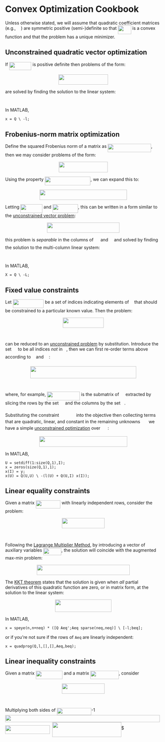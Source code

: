# Convex Optimization Cookbook

Unless otherwise stated, we will assume that quadratic coefficient matrices
(e.g., <img src="/tex/1afcdb0f704394b16fe85fb40c45ca7a.svg?invert_in_darkmode&sanitize=true" align=middle width=12.99542474999999pt height=22.465723500000017pt/>) are symmetric positive (semi-)definite so that <img src="/tex/664cf1886128c5fc05c2213e395b3fb1.svg?invert_in_darkmode&sanitize=true" align=middle width=42.88131539999999pt height=27.91243950000002pt/> is a convex function
and that the problem has a unique minimizer.


## Unconstrained quadratic vector optimization

If <img src="/tex/46d925a52666f83a6cc30a3149bb09df.svg?invert_in_darkmode&sanitize=true" align=middle width=71.48480955pt height=26.17730939999998pt/> is positive definite then problems of the
form:

<p align="center"><img src="/tex/639507964724df427a0c7065e434056e.svg?invert_in_darkmode&sanitize=true" align=middle width=159.8191749pt height=32.990165999999995pt/></p>

are solved by finding the solution to the linear system:

<p align="center"><img src="/tex/791250a6dba531bc0fe98455637871be.svg?invert_in_darkmode&sanitize=true" align=middle width=63.942844349999994pt height=14.611878599999999pt/></p>

In MATLAB,

```
x = Q \ -l;
```

## Frobenius-norm matrix optimization

Define the squared Frobenius norm of a matrix as <img src="/tex/37a6f5089b6db546cd17b9419e5af093.svg?invert_in_darkmode&sanitize=true" align=middle width=139.75611705pt height=26.76175259999998pt/>, then we may consider problems of the form:

<p align="center"><img src="/tex/ae4e65e59044658f157f021b0850c835.svg?invert_in_darkmode&sanitize=true" align=middle width=157.97330505pt height=34.0919106pt/></p>

Using the property <img src="/tex/de719e9964fc415c5e45e370f97943d5.svg?invert_in_darkmode&sanitize=true" align=middle width=147.5949288pt height=27.91243950000002pt/>, we can expand
this to:

<p align="center"><img src="/tex/bd817c907beee2449169e03e42bb4cb2.svg?invert_in_darkmode&sanitize=true" align=middle width=282.00085484999994pt height=32.990165999999995pt/></p>

Letting <img src="/tex/9eb4767e5eb2c4e40983c4cb0c33fedc.svg?invert_in_darkmode&sanitize=true" align=middle width=70.66656794999999pt height=27.91243950000002pt/> and <img src="/tex/23a3f7407c27e8d5ded6f25888f8b45c.svg?invert_in_darkmode&sanitize=true" align=middle width=82.60842974999998pt height=27.91243950000002pt/>, this can be written in a form
similar to the [unconstrained vector problem](#unconstrained-quadratic-vector-optimization):

<p align="center"><img src="/tex/5fb746cc6f1539a3bff23c88a664015f.svg?invert_in_darkmode&sanitize=true" align=middle width=233.71189215pt height=32.990165999999995pt/></p>

this problem is _separable_ in the columns of <img src="/tex/cbfb1b2a33b28eab8a3e59464768e810.svg?invert_in_darkmode&sanitize=true" align=middle width=14.908688849999992pt height=22.465723500000017pt/> and <img src="/tex/ddcb483302ed36a59286424aa5e0be17.svg?invert_in_darkmode&sanitize=true" align=middle width=11.18724254999999pt height=22.465723500000017pt/> and solved by finding
the solution to the multi-column linear system:

<p align="center"><img src="/tex/29a4f160c30f9322be68c54e72355d67.svg?invert_in_darkmode&sanitize=true" align=middle width=73.79439705pt height=14.42921205pt/></p>

In MATLAB,

```
X = Q \ -L;
```

## Fixed value constraints

Let <img src="/tex/48ceffddf7ca918284e3acbb9edeee97.svg?invert_in_darkmode&sanitize=true" align=middle width=99.62108309999999pt height=27.91243950000002pt/> be a set of indices indicating elements of <img src="/tex/332cc365a4987aacce0ead01b8bdcc0b.svg?invert_in_darkmode&sanitize=true" align=middle width=9.39498779999999pt height=14.15524440000002pt/> that
should be constrained to a particular known value. Then the problem:

<p align="center"><img src="/tex/56ac949606f724781f17c4d036bcdc2e.svg?invert_in_darkmode&sanitize=true" align=middle width=132.6141795pt height=32.990165999999995pt/></p>

<p align="center"><img src="/tex/4b88ab7ee3568bdce44ec44c972ee7fd.svg?invert_in_darkmode&sanitize=true" align=middle width=193.81191224999998pt height=14.611878599999999pt/></p>

can be reduced to an [unconstrained problem](#unconstrained-quadratic-vector-optimization) by substitution.
Introduce the set <img src="/tex/6bac6ec50c01592407695ef84f457232.svg?invert_in_darkmode&sanitize=true" align=middle width=13.01596064999999pt height=22.465723500000017pt/> to be all indices _not_ in <img src="/tex/21fd4e8eecd6bdf1a4d3d6bd1fb8d733.svg?invert_in_darkmode&sanitize=true" align=middle width=8.515988249999989pt height=22.465723500000017pt/>, then we can first re-order
terms above according to <img src="/tex/21fd4e8eecd6bdf1a4d3d6bd1fb8d733.svg?invert_in_darkmode&sanitize=true" align=middle width=8.515988249999989pt height=22.465723500000017pt/> and <img src="/tex/6bac6ec50c01592407695ef84f457232.svg?invert_in_darkmode&sanitize=true" align=middle width=13.01596064999999pt height=22.465723500000017pt/>:

<p align="center"><img src="/tex/8860fc71e64090299641b7c22fa31421.svg?invert_in_darkmode&sanitize=true" align=middle width=342.52072635pt height=39.452455349999994pt/></p>

<p align="center"><img src="/tex/e7bd8cff7d3043de8578dab4445d2ba3.svg?invert_in_darkmode&sanitize=true" align=middle width=124.7644827pt height=14.611878599999999pt/></p>

where, for example, <img src="/tex/69a27b5b029b1e60af9e0161d7f8a915.svg?invert_in_darkmode&sanitize=true" align=middle width=105.89594729999999pt height=27.91243950000002pt/> is the submatrix of
<img src="/tex/1afcdb0f704394b16fe85fb40c45ca7a.svg?invert_in_darkmode&sanitize=true" align=middle width=12.99542474999999pt height=22.465723500000017pt/> extracted by slicing the rows by the set <img src="/tex/6bac6ec50c01592407695ef84f457232.svg?invert_in_darkmode&sanitize=true" align=middle width=13.01596064999999pt height=22.465723500000017pt/> and the columns by the set <img src="/tex/21fd4e8eecd6bdf1a4d3d6bd1fb8d733.svg?invert_in_darkmode&sanitize=true" align=middle width=8.515988249999989pt height=22.465723500000017pt/>.

Substituting the constraint <img src="/tex/705583ffbc841720aaa905460dd09b06.svg?invert_in_darkmode&sanitize=true" align=middle width=47.50410884999998pt height=14.15524440000002pt/> into the objective then collecting terms
that are quadratic, linear, and constant in the remaining unknowns <img src="/tex/1e463ef25ae4c019b01284bed29e663a.svg?invert_in_darkmode&sanitize=true" align=middle width=19.58383019999999pt height=14.15524440000002pt/> we
have a simple [unconstrained optimization](#unconstrained-quadratic-vector-optimization) over <img src="/tex/1e463ef25ae4c019b01284bed29e663a.svg?invert_in_darkmode&sanitize=true" align=middle width=19.58383019999999pt height=14.15524440000002pt/>:

<p align="center"><img src="/tex/5508ebf4625f95425c329df99467e137.svg?invert_in_darkmode&sanitize=true" align=middle width=283.58057475pt height=33.230283899999996pt/></p>

In MATLAB, 

```
U = setdiff(1:size(Q,1),I);
x = zeros(size(Q,1),1);
x(I) = y;
x(U) = Q(U,U) \ -(l(U) + Q(U,I) x(I));
```

## Linear equality constraints

Given a matrix <img src="/tex/edce993245efb305e317cc35c6ce570a.svg?invert_in_darkmode&sanitize=true" align=middle width=79.67685329999999pt height=26.17730939999998pt/> with linearly
independent rows, consider the problem:

<p align="center"><img src="/tex/cba4f827df4dcddaffe6afaa1967572a.svg?invert_in_darkmode&sanitize=true" align=middle width=137.18040435pt height=32.990165999999995pt/></p>

<p align="center"><img src="/tex/24145f46700c90b2065ec2b76d67fba1.svg?invert_in_darkmode&sanitize=true" align=middle width=166.0616892pt height=16.1187015pt/></p>

Following the [Lagrange Multiplier
Method](https://en.wikipedia.org/wiki/Lagrange_multiplier), by introducing a
vector of auxiliary variables <img src="/tex/fef88965bb6ad4365d38d009a8752231.svg?invert_in_darkmode&sanitize=true" align=middle width=58.42844369999998pt height=22.831056599999986pt/>, the solution will
coincide with the augmented max-min problem:

<p align="center"><img src="/tex/28681313fd2cc0f8f1fd173a8295269d.svg?invert_in_darkmode&sanitize=true" align=middle width=300.09133605pt height=32.990165999999995pt/></p>

The [KKT
theorem](https://en.wikipedia.org/wiki/Karush%E2%80%93Kuhn%E2%80%93Tucker_conditions)
states that the solution is given when _all_ partial derivatives of this
quadratic function are zero, or in matrix form, at the solution to the linear
system:

<p align="center"><img src="/tex/5c6f18ea311d737de4c1a8d91abba03a.svg?invert_in_darkmode&sanitize=true" align=middle width=182.47724714999998pt height=39.718012949999995pt/></p>

In MATLAB,

```
x = speye(n,n+neq) * ([Q Aeq';Aeq sparse(neq,neq)] \ [-l;beq];
```

or if you're not sure if the rows of `Aeq` are linearly independent:

```
x = quadprog(Q,l,[],[],Aeq,beq);
```

## Linear inequality constraints

Given a matrix <img src="/tex/a74c28e444d9798ed1503a58bee27b40.svg?invert_in_darkmode&sanitize=true" align=middle width=86.70888104999999pt height=26.17730939999998pt/> and 
a matrix <img src="/tex/9148ad1d562c84664b9621a24ad27ca6.svg?invert_in_darkmode&sanitize=true" align=middle width=91.82309234999998pt height=26.17730939999998pt/>, consider

<p align="center"><img src="/tex/cba4f827df4dcddaffe6afaa1967572a.svg?invert_in_darkmode&sanitize=true" align=middle width=137.18040435pt height=32.990165999999995pt/></p>

<p align="center"><img src="/tex/c03d6f00852f6bb93dd4cca00b15f264.svg?invert_in_darkmode&sanitize=true" align=middle width=301.8950979pt height=16.1187015pt/></p>

Multiplying both sides of <img src="/tex/a7716d8e23e5089bc6bf1e4087135d1d.svg?invert_in_darkmode&sanitize=true" align=middle width=111.21770714999998pt height=22.831056599999986pt/>-1<img src="/tex/8d11f620a8aaf0c50bfe71f614f07e5f.svg?invert_in_darkmode&sanitize=true" align=middle width=499.0599998999999pt height=22.831056599999986pt/><img src="/tex/756efa03780bdf8594da211523ece762.svg?invert_in_darkmode&sanitize=true" align=middle width=143.790009pt height=27.91243950000002pt/><img src="/tex/51709c221bb606c7f0a6193f462db8dd.svg?invert_in_darkmode&sanitize=true" align=middle width=8.21920935pt height=14.15524440000002pt/><img src="/tex/df408defe1cd5138684df0135fcb2d99.svg?invert_in_darkmode&sanitize=true" align=middle width=222.73985745pt height=47.6716218pt/>$
